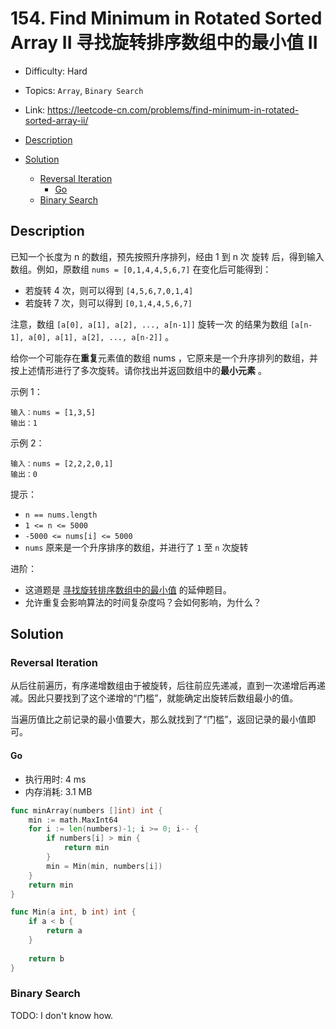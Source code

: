 <!-- omit in toc -->
# 154. Find Minimum in Rotated Sorted Array II 寻找旋转排序数组中的最小值 II

- Difficulty: Hard
- Topics: `Array`, `Binary Search`
- Link: https://leetcode-cn.com/problems/find-minimum-in-rotated-sorted-array-ii/

- [Description](#description)
- [Solution](#solution)
  - [Reversal Iteration](#reversal-iteration)
    - [Go](#go)
  - [Binary Search](#binary-search)

## Description

已知一个长度为 n 的数组，预先按照升序排列，经由 1 到 n 次 旋转 后，得到输入数组。例如，原数组 `nums = [0,1,4,4,5,6,7]` 在变化后可能得到：
- 若旋转 4 次，则可以得到 `[4,5,6,7,0,1,4]`
- 若旋转 7 次，则可以得到 `[0,1,4,4,5,6,7]`

注意，数组 `[a[0], a[1], a[2], ..., a[n-1]]` 旋转一次 的结果为数组 `[a[n-1], a[0], a[1], a[2], ..., a[n-2]]` 。

给你一个可能存在**重复**元素值的数组 nums ，它原来是一个升序排列的数组，并按上述情形进行了多次旋转。请你找出并返回数组中的**最小元素** 。

示例 1：
```
输入：nums = [1,3,5]
输出：1
```
示例 2：
```
输入：nums = [2,2,2,0,1]
输出：0
```

提示：

- `n == nums.length`
- `1 <= n <= 5000`
- `-5000 <= nums[i] <= 5000`
- `nums` 原来是一个升序排序的数组，并进行了 `1` 至 `n` 次旋转
 

进阶：

- 这道题是 [寻找旋转排序数组中的最小值](https://leetcode-cn.com/problems/find-minimum-in-rotated-sorted-array/description/) 的延伸题目。
- 允许重复会影响算法的时间复杂度吗？会如何影响，为什么？


## Solution

### Reversal Iteration

从后往前遍历，有序递增数组由于被旋转，后往前应先递减，直到一次递增后再递减。因此只要找到了这个递增的“门槛”，就能确定出旋转后数组最小的值。

当遍历值比之前记录的最小值要大，那么就找到了“门槛”，返回记录的最小值即可。

#### Go

- 执行用时: 4 ms
- 内存消耗: 3.1 MB

```go
func minArray(numbers []int) int {
    min := math.MaxInt64
    for i := len(numbers)-1; i >= 0; i-- {
        if numbers[i] > min {
            return min
        }
        min = Min(min, numbers[i])
    }
    return min
}

func Min(a int, b int) int {
    if a < b {
        return a
    }
    
    return b
}
```

### Binary Search

TODO: I don't know how.
